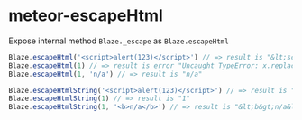 # meteor-escapeHtml

Expose internal method `Blaze._escape` as `Blaze.escapeHtml`

```js
Blaze.escapeHtml('<script>alert(123)</script>') // => result is "&lt;script&gt;alert(123)&lt;/script&gt;"
Blaze.escapeHtml(1) // => result is error "Uncaught TypeError: x.replace is not a function"
Blaze.escapeHtml(1, 'n/a') // => result is "n/a"

Blaze.escapeHtmlString('<script>alert(123)</script>') // => result is "&lt;script&gt;alert(123)&lt;/script&gt;"
Blaze.escapeHtmlString(1) // => result is "1"
Blaze.escapeHtmlString(1, '<b>n/a</b>') // => result is "&lt;b&gt;n/a&lt;/b&gt;"
```
